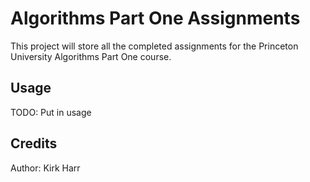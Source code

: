 # Algorithms Part One Assignments
This project will store all the completed assignments for the Princeton University Algorithms Part One course.
## Usage
TODO: Put in usage
## Credits
Author: Kirk Harr
